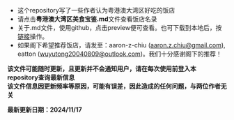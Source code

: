* 这个repository写了一些作者认为粤港澳大湾区好吃的饭店
* 请点击**粤港澳大湾区美食宝鉴.md**文件查看饭店名录
* 关于.md文件，使用github，点击preview便可查看。也可下载到本地后，按[链接](https://blog.csdn.net/LotionL/article/details/120664614)操作。
* 如果阁下希望推荐饭店，请发至：aaron-z-chiu (aaron.z.chiu@gmail.com), eatton (wuyutong20040809@outlook.com)。我们十分感谢阁下的推荐！
  
**该文件可能随时更新，且更新并不会通知用户，请在每次使用前登入本repository查询最新信息**\
**该文件信息因更新频率等原因，可能有误差，因此造成的任何问题，与两位作者无关**

**最新更新日期：2024/11/17**
